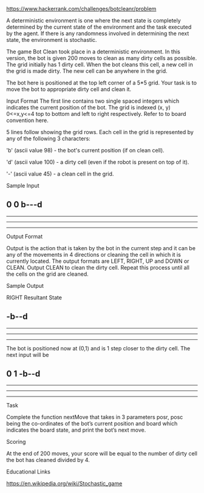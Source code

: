 https://www.hackerrank.com/challenges/botcleanr/problem

A deterministic environment is one where the next state is completely determined by the current state of the environment and the task executed by the agent. If there is any randomness involved in determining the next state, the environment is stochastic.

The game Bot Clean took place in a deterministic environment. In this version, the bot is given 200 moves to clean as many dirty cells as possible. The grid initially has 1 dirty cell. When the bot cleans this cell, a new cell in the grid is made dirty. The new cell can be anywhere in the grid.

The bot here is positioned at the top left corner of a 5*5 grid. Your task is to move the bot to appropriate dirty cell and clean it.

Input Format 
The first line contains two single spaced integers which indicates the current position of the bot. The grid is indexed (x, y) 0<=x,y<=4 top to bottom and left to right respectively. Refer to to board convention here.

5 lines follow showing the grid rows. Each cell in the grid is represented by any of the following 3 characters:

'b' (ascii value 98) - the bot's current position (if on clean cell).

'd' (ascii value 100) - a dirty cell (even if the robot is present on top of it).

'-' (ascii value 45) - a clean cell in the grid.

Sample Input

0 0
b---d
-----
-----
-----
-----
Output Format

Output is the action that is taken by the bot in the current step and it can be any of the movements in 4 directions or cleaning the cell in which it is currently located. The output formats are LEFT, RIGHT, UP and DOWN or CLEAN. Output CLEAN to clean the dirty cell. Repeat this process until all the cells on the grid are cleaned.

Sample Output

RIGHT
Resultant State

-b--d
-----
-----
-----
-----
The bot is positioned now at (0,1) and is 1 step closer to the dirty cell. The next input will be

0 1
-b--d
-----
-----
-----
-----
Task

Complete the function nextMove that takes in 3 parameters posr, posc being the co-ordinates of the bot’s current position and board which indicates the board state, and print the bot’s next move.

Scoring

At the end of 200 moves, your score will be equal to the number of dirty cell the bot has cleaned divided by 4.

Educational Links

https://en.wikipedia.org/wiki/Stochastic_game